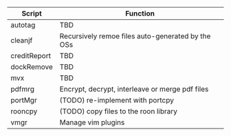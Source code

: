 | Script | Function |
|--------|----------|
|autotag|TBD|
|cleanjf|Recursively remoe files auto-generated by the OSs|
|creditReport|TBD|
|dockRemove|TBD|
|mvx|TBD|
|pdfmrg|Encrypt, decrypt, interleave or merge pdf files|
|portMgr|(TODO) re-implement with portcpy|
|rooncpy|(TODO) copy files to the roon library |
|vmgr|Manage vim plugins|